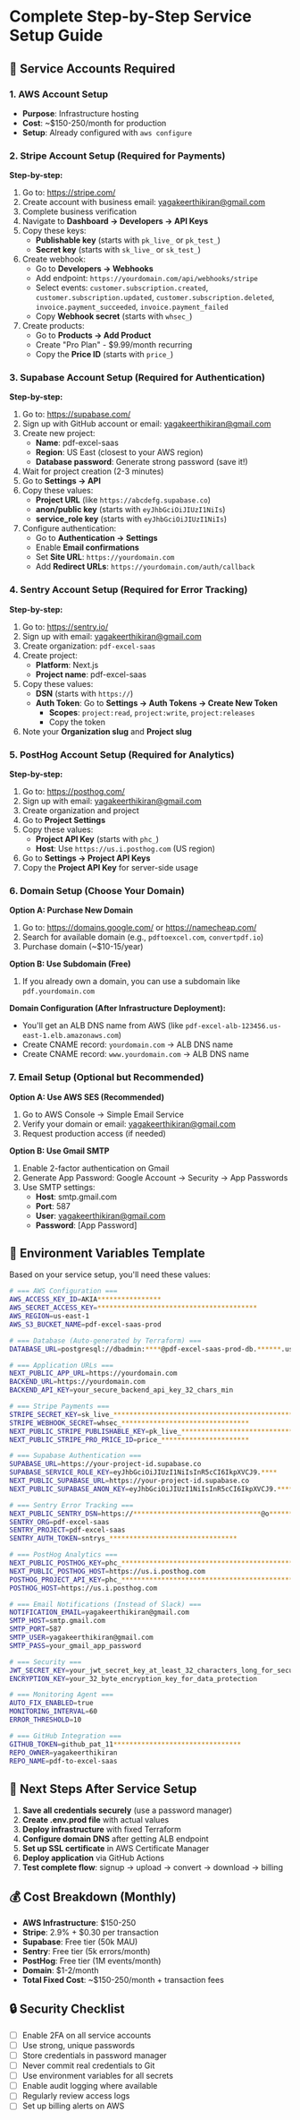 # Complete Step-by-Step Service Setup Guide

## 🔑 Service Accounts Required

### 1. AWS Account Setup
- **Purpose**: Infrastructure hosting
- **Cost**: ~$150-250/month for production
- **Setup**: Already configured with `aws configure`

### 2. Stripe Account Setup (Required for Payments)
**Step-by-step:**
1. Go to: https://stripe.com/
2. Create account with business email: yagakeerthikiran@gmail.com
3. Complete business verification
4. Navigate to **Dashboard → Developers → API Keys**
5. Copy these keys:
   - **Publishable key** (starts with `pk_live_` or `pk_test_`)
   - **Secret key** (starts with `sk_live_` or `sk_test_`)
6. Create webhook:
   - Go to **Developers → Webhooks**
   - Add endpoint: `https://yourdomain.com/api/webhooks/stripe`
   - Select events: `customer.subscription.created`, `customer.subscription.updated`, `customer.subscription.deleted`, `invoice.payment_succeeded`, `invoice.payment_failed`
   - Copy **Webhook secret** (starts with `whsec_`)
7. Create products:
   - Go to **Products → Add Product**
   - Create "Pro Plan" - $9.99/month recurring
   - Copy the **Price ID** (starts with `price_`)

### 3. Supabase Account Setup (Required for Authentication)
**Step-by-step:**
1. Go to: https://supabase.com/
2. Sign up with GitHub account or email: yagakeerthikiran@gmail.com
3. Create new project:
   - **Name**: pdf-excel-saas
   - **Region**: US East (closest to your AWS region)
   - **Database password**: Generate strong password (save it!)
4. Wait for project creation (2-3 minutes)
5. Go to **Settings → API**
6. Copy these values:
   - **Project URL** (like `https://abcdefg.supabase.co`)
   - **anon/public key** (starts with `eyJhbGciOiJIUzI1NiIs`)
   - **service_role key** (starts with `eyJhbGciOiJIUzI1NiIs`)
7. Configure authentication:
   - Go to **Authentication → Settings**
   - Enable **Email confirmations**
   - Set **Site URL**: `https://yourdomain.com`
   - Add **Redirect URLs**: `https://yourdomain.com/auth/callback`

### 4. Sentry Account Setup (Required for Error Tracking)
**Step-by-step:**
1. Go to: https://sentry.io/
2. Sign up with email: yagakeerthikiran@gmail.com
3. Create organization: `pdf-excel-saas`
4. Create project:
   - **Platform**: Next.js
   - **Project name**: pdf-excel-saas
5. Copy these values:
   - **DSN** (starts with `https://`)
   - **Auth Token**: Go to **Settings → Auth Tokens → Create New Token**
     - **Scopes**: `project:read`, `project:write`, `project:releases`
     - Copy the token
6. Note your **Organization slug** and **Project slug**

### 5. PostHog Account Setup (Required for Analytics)
**Step-by-step:**
1. Go to: https://posthog.com/
2. Sign up with email: yagakeerthikiran@gmail.com
3. Create organization and project
4. Go to **Project Settings**
5. Copy these values:
   - **Project API Key** (starts with `phc_`)
   - **Host**: Use `https://us.i.posthog.com` (US region)
6. Go to **Settings → Project API Keys**
7. Copy the **Project API Key** for server-side usage

### 6. Domain Setup (Choose Your Domain)
**Option A: Purchase New Domain**
1. Go to: https://domains.google.com/ or https://namecheap.com/
2. Search for available domain (e.g., `pdftoexcel.com`, `convertpdf.io`)
3. Purchase domain (~$10-15/year)

**Option B: Use Subdomain (Free)**
1. If you already own a domain, you can use a subdomain like `pdf.yourdomain.com`

**Domain Configuration (After Infrastructure Deployment):**
- You'll get an ALB DNS name from AWS (like `pdf-excel-alb-123456.us-east-1.elb.amazonaws.com`)
- Create CNAME record: `yourdomain.com` → ALB DNS name
- Create CNAME record: `www.yourdomain.com` → ALB DNS name

### 7. Email Setup (Optional but Recommended)
**Option A: Use AWS SES (Recommended)**
1. Go to AWS Console → Simple Email Service
2. Verify your domain or email: yagakeerthikiran@gmail.com
3. Request production access (if needed)

**Option B: Use Gmail SMTP**
1. Enable 2-factor authentication on Gmail
2. Generate App Password: Google Account → Security → App Passwords
3. Use SMTP settings:
   - **Host**: smtp.gmail.com
   - **Port**: 587
   - **User**: yagakeerthikiran@gmail.com
   - **Password**: [App Password]

## 📝 Environment Variables Template

Based on your service setup, you'll need these values:

```bash
# === AWS Configuration ===
AWS_ACCESS_KEY_ID=AKIA****************
AWS_SECRET_ACCESS_KEY=****************************************
AWS_REGION=us-east-1
AWS_S3_BUCKET_NAME=pdf-excel-saas-prod

# === Database (Auto-generated by Terraform) ===
DATABASE_URL=postgresql://dbadmin:****@pdf-excel-saas-prod-db.******.us-east-1.rds.amazonaws.com:5432/pdfexcel

# === Application URLs ===
NEXT_PUBLIC_APP_URL=https://yourdomain.com
BACKEND_URL=https://yourdomain.com
BACKEND_API_KEY=your_secure_backend_api_key_32_chars_min

# === Stripe Payments ===
STRIPE_SECRET_KEY=sk_live_************************************************
STRIPE_WEBHOOK_SECRET=whsec_********************************
NEXT_PUBLIC_STRIPE_PUBLISHABLE_KEY=pk_live_************************************************
NEXT_PUBLIC_STRIPE_PRO_PRICE_ID=price_**********************

# === Supabase Authentication ===
SUPABASE_URL=https://your-project-id.supabase.co
SUPABASE_SERVICE_ROLE_KEY=eyJhbGciOiJIUzI1NiIsInR5cCI6IkpXVCJ9.****
NEXT_PUBLIC_SUPABASE_URL=https://your-project-id.supabase.co
NEXT_PUBLIC_SUPABASE_ANON_KEY=eyJhbGciOiJIUzI1NiIsInR5cCI6IkpXVCJ9.****

# === Sentry Error Tracking ===
NEXT_PUBLIC_SENTRY_DSN=https://********************************@o******.ingest.sentry.io/********
SENTRY_ORG=pdf-excel-saas
SENTRY_PROJECT=pdf-excel-saas
SENTRY_AUTH_TOKEN=sntrys_********************************

# === PostHog Analytics ===
NEXT_PUBLIC_POSTHOG_KEY=phc_****************************************************
NEXT_PUBLIC_POSTHOG_HOST=https://us.i.posthog.com
POSTHOG_PROJECT_API_KEY=phc_****************************************************
POSTHOG_HOST=https://us.i.posthog.com

# === Email Notifications (Instead of Slack) ===
NOTIFICATION_EMAIL=yagakeerthikiran@gmail.com
SMTP_HOST=smtp.gmail.com
SMTP_PORT=587
SMTP_USER=yagakeerthikiran@gmail.com
SMTP_PASS=your_gmail_app_password

# === Security ===
JWT_SECRET_KEY=your_jwt_secret_key_at_least_32_characters_long_for_security
ENCRYPTION_KEY=your_32_byte_encryption_key_for_data_protection

# === Monitoring Agent ===
AUTO_FIX_ENABLED=true
MONITORING_INTERVAL=60
ERROR_THRESHOLD=10

# === GitHub Integration ===
GITHUB_TOKEN=github_pat_11********************************
REPO_OWNER=yagakeerthikiran
REPO_NAME=pdf-to-excel-saas
```

## 🎯 Next Steps After Service Setup

1. **Save all credentials securely** (use a password manager)
2. **Create .env.prod file** with actual values
3. **Deploy infrastructure** with fixed Terraform
4. **Configure domain DNS** after getting ALB endpoint
5. **Set up SSL certificate** in AWS Certificate Manager
6. **Deploy application** via GitHub Actions
7. **Test complete flow**: signup → upload → convert → download → billing

## 💰 Cost Breakdown (Monthly)

- **AWS Infrastructure**: $150-250
- **Stripe**: 2.9% + $0.30 per transaction
- **Supabase**: Free tier (50k MAU)
- **Sentry**: Free tier (5k errors/month)
- **PostHog**: Free tier (1M events/month)
- **Domain**: $1-2/month
- **Total Fixed Cost**: ~$150-250/month + transaction fees

## 🔒 Security Checklist

- [ ] Enable 2FA on all service accounts
- [ ] Use strong, unique passwords
- [ ] Store credentials in password manager
- [ ] Never commit real credentials to Git
- [ ] Use environment variables for all secrets
- [ ] Enable audit logging where available
- [ ] Regularly review access logs
- [ ] Set up billing alerts on AWS
